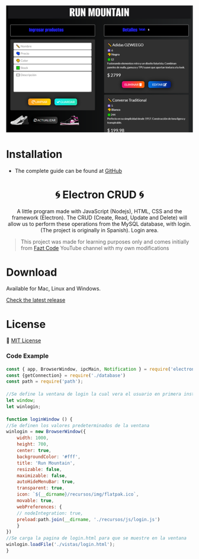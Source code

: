 ![demo](https://raw.githubusercontent.com/LwnaDev/Electron-CRUD/main/github/img/screen2.png)

# Installation
* The complete guide can be found at [GitHub](https://github.com/LwnaDev/Electron-CRUD)

<h1 align="center">🌀 Electron CRUD 🌀</h1>

<p align="center">
  A little program made with JavaScript (Nodejs), HTML, CSS and the framework (Electron).
The CRUD (Create, Read, Update and Delete) will allow us to perform these operations from the MySQL database, with login. (The project is originally in Spanish).
Login area.
</p>


> This project was made for learning purposes only and comes initially from [Fazt Code](https://www.youtube.com/channel/UCMn28O1sQGochG94HdlthbA) YouTube channel with my own modifications

# Download
Available for Mac, Linux and Windows.

[Check the latest release](https://github.com/LwnaDev/Electron-CRUD)

# License
💜 [MIT License](https://github.com/LwnaDev/Electron-CRUD/blob/main/LICENSE)

### Code Example

```javascript
const { app, BrowserWindow, ipcMain, Notification } = require('electron');
const {getConnection} = require('./database')
const path = require('path'); 

//Se define la ventana de login la cual vera el usuario en primera instancia
let window;
let winlogin;

function loginWindow () {
//Se definen los valores predeterminados de la ventana
winlogin = new BrowserWindow({
    width: 1000,
    height: 700,
    center: true,
    backgroundColor: '#fff', 
    title: 'Run Mountain', 
    resizable: false,
    maximizable: false,
    autoHideMenuBar: true,
    transparent: true,
    icon: `${__dirname}/recursos/img/flatpak.ico`, 
    movable: true,
    webPreferences: {
    // nodeIntegration: true,
    preload:path.join(__dirname, './recursos/js/login.js')
    }
})
//Se carga la pagina de login.html para que se muestre en la ventana
winlogin.loadFile('./vistas/login.html');
}
```